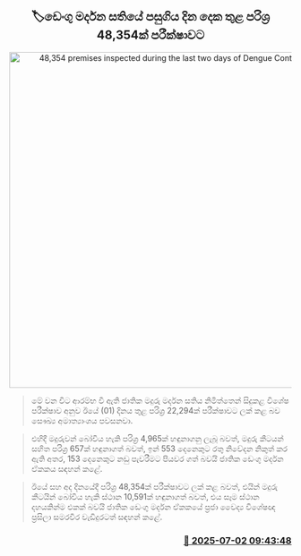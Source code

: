 <p align='center'><b><h2 align='center' title='48,354 premises inspected during the last two days of Dengue Control Week'>🏷ඩෙංගු මර්දන සතියේ පසුගිය දින දෙක තුළ පරිශ්‍ර 48,354ක් පරීක්ෂාවට</h2></b></p>
<p align='center'><img src='https://helakuru.sgp1.cdn.digitaloceanspaces.com/esana/images/lib/dengue.jpg' width='600' alt='48,354 premises inspected during the last two days of Dengue Control Week'></p>

> මේ වන විට ආරම්භ වී ඇති ජාතික මදුරු මර්දන සතිය නිමිත්තෙන් සිදුකළ විශේෂ පරීක්ෂාව අනුව ඊයේ (01) දිනය තුළ පරිශ්‍ර 22,294ක් පරීක්ෂාවට ලක් කළ බව සෞඛ්‍ය අමාත්‍යාංශය පවසනවා.

> එහිදී මදුරුවන් බෝවිය හැකි පරිශ්‍ර 4,965ක් හඳුනාගනු ලැබූ බවත්, මදුරු කීටයන් සහිත පරිශ්‍ර 657ක් හඳුනාගත් බවත්, ඉන් 553 දෙනෙකුට රතු නිවේදන නිකුත් කර ඇති අතර, 153 දෙනෙකුට නඩු පැවරීමට පියවර ගත් බවයි ජාතික ඩෙංගු මර්දන ඒකකය සඳහන් කළේ.

> ඊයේ සහ අද දිනයේදී පරිශ්‍ර 48,354ක් පරීක්ෂාවට ලක් කළ බවත්, එයින් මදුරු කීටයින් බෝවිය හැකි ස්ථාන 10,591ක් හඳුනාගත් බවත්, එය සෑම ස්ථාන දහයකින්ම එකක් බවයි ජාතික ඩෙංගු මර්දන ඒකකයේ ප්‍රජා වෛද්‍ය විශේෂඥ ප්‍රසිලා සමරවීර වැඩිදුරටත් සඳහන් කළේ.



<h3 align='right'><a href='https://www.helakuru.lk/esana/p/111506/'>📅 2025-07-02 09:43:48</a></h3>
